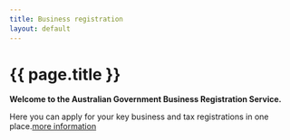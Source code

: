 ```yaml
---
title: Business registration
layout: default
---
```

<h1 id="heading" tabindex="-1">{{ page.title }}</h1>
<p class="intro"><strong>Welcome to the Australian Government Business Registration Service.</strong></p>
<p>Here you can apply for your key business and tax registrations in one place.<a class="cd-btn help" href="#"><span>more information</span></a></p>
<div id="validation" class="validation-summary-errors validation-container clearfix"  style="display: none;">
	<div class="grid-row">
		<div class="validation-summary-icon">
			<img src="img/ico-alert-red.png" alt="Error">
		</div>
		<div class="validation-message">
			<h2><a id="validationSummaryAnchor" tabindex="-1">Just <span id="validation-error-count">2</span> thing(s) to check and you're on your way:</a>
			</h2>
			<ul class="validation-message-errors">
				<li id="error-regs"><a href="javascript:scrollToAndFocus('#RegistrationTypesViewModel_select-registrations');">Please select at least one business registration.</a></li>
				<li id="error-refer"><a href="#">Will you allow Service NSW to access your data? is required.</a></li>
				<li id="error-share" style="display: none;"><a href="#">Please indicate whether or not you wish to share your data.</a></li>
			</ul>
			<p><span class="validation-red">*</span> indicates areas that need to be checked.</p>
			<script type="text/javascript">
				$(document).ready(function() {
					if ($("#validationSummary").hasClass("validation-summary-errors")) {
						scrollToAndFocus('#validationSummaryAnchor');
					}
				});

				function scrollToAndFocus(id) {
					scrollToTargetElement(id);
					var target = $(id);
					if (target) {
						target.focus();
					}
				}
			</script>
		</div>
	</div>
</div>
<div id="select-registrations" class="sub-section-container sub-section-open">
	<h2>Select registrations</h2>
	<div class="sub-section-content">
		<p id="inline-validation" class="validation-red" style="display: none;"><span class="validation-red">*</span> Please check your selections.</p>
		<div id="reg-cbs" class="grid-row custom-controls clearfix">
			<div class="col6">
				<p>
					<input id="abn" type="checkbox" value="abn">
					<label class="has-help" for="abn">Australian Business Number (ABN)&nbsp;<a class="cd-btn help" href="#"><span>more information</span></a></label>
				</p>
				<p>
					<input id="bn" type="checkbox" value="bn">
					<label class="has-help" for="bn">Business Name</label>
				</p>
				<p>
					<input id="gst" type="checkbox" value="gst">
					<label for="gst">Goods and Services Tax (GST)&nbsp;<a class="cd-btn help" href="#"><span>more information</span></a></label>
				</p>
				<p>
					<input id="co" type="checkbox" value="co">
					<label for="co">Australian Company&nbsp;<a class="cd-btn help" href="#"><span>more information</span></a></label>
				</p>
				<p>
					<input id="payg" type="checkbox" value="payg">
					<label class="has-help" for="payg">Pay as you go (PAYG) withholding&nbsp;<a class="cd-btn help" href="#"><span>more information</span></a></label>
				</p>
				<p>
					<input id="tfn" type="checkbox" value="tfn">
					<label class="has-help" for="tfn">Business Tax File Number (TFN)&nbsp;<a class="cd-btn help" href="#"><span>more information</span></a></label>
				</p>
			</div><!-- col -->
			<div class="col6 last">
				<p>
					<input id="fbt" type="checkbox" value="fbt">
					<label class="has-help" for="fbt">Fringe Benefits Tax (FBT)&nbsp;<a class="cd-btn help" href="#"><span>more information</span></a></label>
				</p>
				<p>
					<input id="lct" type="checkbox" value="lct">
					<label class="has-help" for="lct">Luxury Car Tax (LCT)&nbsp;<a class="cd-btn help" href="#"><span>more information</span></a></label>
				</p>
				<p>
					<input id="ftc" type="checkbox" value="ftc">
					<label class="has-help" for="ftc">Fuel Tax Credits (FTC)&nbsp;<a class="cd-btn help" href="#"><span>more information</span></a></label>
				</p>
				<p>
					<input id="wet" type="checkbox" value="wet">
					<label class="has-help" for="wet">Wine Equalisation Tax (WET)&nbsp;<a class="cd-btn help" href="#"><span>more information</span></a></label>
				</p>
				<p>
					<input id="auskey" type="checkbox" value="auskey">
					<label for="auskey">Business login&nbsp;<a class="cd-btn help" href="#"><span>more information</span></a></label>
				</p>
			</div><!-- col -->
		</div><!-- grid-row -->
		<div class="grid-row">
		<h3>Information sharing</h3>
			<p>You were referred here from the <strong>Service NSW</strong> website.</p>
			<p><strong>Service NSW</strong> has requested access to the information you enter into this website. This will enable you to monitor the progress of your applications from their website, and use the information you enter here to complete other applications.</p>
		</div>
		<div class="grid-row custom-controls clearfix">
			<div>
				<p id="refer-label" class="label">Will you allow Service NSW to access your data?</p>
				<div class="radio-toggle">
					<label class="on label-left" for="yes">
						<input id="yes" name="access" type="radio" value="Yes">
						<span>Yes</span>
					</label>
					<label class="off label-right" for="no">
						<input id="no" name="access" type="radio" value="No">
						<span id="tfn_no">No</span>
					</label>
				</div>
			</div>
		</div>
		<div class="registration-tip">
			<h3>Not sure?</h3>
			<p>Not sure what registrations you need for your business? We can help you work it out.</p>
			<p><a href="help-me-decide/eligibility.html">Help me decide</a>.</p>
		</div><!-- big-help-box -->
		<div class="controls-content">
			<button type="button" id="start-applying" class="btn btn-default next">Next</button>
		</div><!-- controls-content -->
	</div>
</div>
<div class="sub-section-container" role="region" aria-labelledby="section-heading-2">
	<h2 id="section-heading-2">Information you'll need<span class="visuallyhidden"> (current section)</span></h2>
	<div class="sub-section-content no-margin">
		<div class="grid-row">
			<div class="col12">
				<div>
					<p>For the registrations you've selected above, you'll need to provide:</p> 
					<ul>
						<li>name and contact details of the applicant</li>
						<li>address and contact details of the business or organisation</li>
						<li>details of each person or organisation associated with the business (e.g. partner, director, secretary or shareholder)</li>
						<li>tax agent number (if you wish to use an agent)</li>
						<li>ABN reference number (if you have an unfinished application)</li>
						<li>details of business activities</li>
						<li>tax file number (optional for ABN)</li>
						<li>proof of identity information such as name, address and birth details</li>
						<li>business structure</li>
					</ul>
					<h3>Don't have all the information handy?</h3>
					<p>No problem! You can start the form now, save what you've done, and come back later once you have all the information.</p>
					<h2>Signing in</h2>
					<p>To get started, please sign in on the next screen. This allows you to save your progress through the form and check if your application is successful after you've submitted it.</p>
					<p>To sign in, you can:</p>
					<ul>
						<li>create a new business.gov.au account, <strong>or</strong></li>
						<li>use your existing Facebook, Google, Microsoft or LinkedIn account.</li>
					</ul>
					<blockquote><hr><strong>Tip:</strong> To return to your saved application, select the <strong>Sign in</strong> link in the top right of the screen. Make sure you use the same account!<hr></blockquote>
					<div class="custom-controls">
						<h3>Your privacy</h3>
						<p>We take your privacy seriously and your information will remain secure. We'll <strong>only</strong> use your email to sign you in and provide you with important information about your application. Please read our <a href="https://www.business.gov.au/">privacy statement</a> for more detail.</p>
						<!-- <h3>Data sharing</h3>
						<p>You were referred here from the <strong>Service NSW</strong> website.</p>
						<p><strong>Service NSW</strong> has requested access to the information you enter into this website. This will enable you to monitor the progress of your applications from their website, and use the information you enter here to complete other applications.</p>
						<p style="display: inline-block">
							<input id="share-info" type="checkbox" value="share">
							<label class="has-help" for="share-info">Share your information with Service NSW.</label>
						</p>
						<p style="display: inline-block">
							<input id="hide-info" type="checkbox" value="dontshare">
							<label class="has-help" for="hide-info">Do not share your information.</label>
						</p> -->
					</div>
				</div>
		   </div>
			<div class="controls-container">
				<div class="controls-content">
					<button id="prev" class="btn previous" type="button">Previous</button>
					<button id="next" type="button" class="btn btn-default previous">Start applying</button>
				</div>
			</div>
		</div>
	</div>
</div>

<script type="text/javascript">
	$(document).ready(function () {
	
		// initSaveForLater();

	
		var qryStr = getUrlVars();
		if (qryStr.type !== undefined) {
			$(qryStr.type.split(',')).each(function(i, str) {
				$('#' + str).prop('checked', true);
			});
		}
		
		$("#start-applying").click(function(event) {
			
			var errors = 0;
			if ($("#reg-cbs input[type=checkbox]:checked").length == 0) {
				$("#error-regs, #inline-validation").show();
				errors++;
			}
			else
			{
				$("#error-regs, #inline-validation").hide();
			}
			if ($("[name=access]:checked").length == 0)
			{
				$("#error-refer").show();
				$("#refer-label").addClass("validation-inline");
				errors++;
			}
			else
			{
				$("#error-refer").hide();
				$("#refer-label").removeClass("validation-inline");
			}
			if (errors > 0) {
				$("#validation-error-count").html(errors);
				$("#validation").show();
				event.preventDefault();
				scrollToAndFocus('#validation');
				return false;
			}
			else
				$("#validation").hide();
		});
	
		$("#next").click(function (e) {
			e.preventDefault();
			// var errors = 0;
			// if ($("#share-info:checked, #hide-info:checked").length == 0)
			// {
			// 	$("#error-share").show();
			// 	errors++;
			// }
			// else
			// {
			// 	$("#error-refer").hide();
			// 	$("#refer-label").removeClass("validation-inline");
			// }
			// if (errors > 0) {
			// 	$("#validation-error-count").html(errors);
			// 	$("#validation").show();
			// 	scrollToAndFocus('#validation');
			// 	return false;
			// }
			// else
			// 	$("#validation").hide();
			
			var queryString = "";

			if ($("#co").prop("checked") && $("#gst").prop("checked")) {
				queryString = "type=co,gst";
			} else if ($("#co").prop("checked")) {
				queryString = "type=co";
			} else if ($("#gst").prop("checked")) {
				queryString = "type=gst";
			}

			if ($("#abn").prop("checked")) {

				if (queryString.length == 0) {
					queryString = "type=abn";
				}
				else {
					queryString += ",abn";
				}
			}
			document.location = "entitlement.html?" + queryString;
		});
		
		$("#share-info, #hide-info").click(function() {
			if ($(this).is(":checked")) {
				if ($(this)[0].id == "share-info") {
					$("#hide-info").removeAttr("checked");
				}
				else {
					$("#share-info").removeAttr("checked");
				}
			}
		});
		
		navigationWithinPage();
	});

	/* Drop down settings menu */
	$("nav").accessibleMegaMenu({
		/* prefix for generated unique id attributes, which are required to indicate aria-owns, aria-controls and aria-labelledby */
		uuidPrefix: "accessible-megamenu",
		/* css class used to define the megamenu styling */
		menuClass: "nav-menu",
		/* css class for a top-level navigation item in the megamenu */
		topNavItemClass: "nav-item",
		/* css class for a megamenu panel */
		panelClass: "sub-nav",
		/* css class for a group of items within a megamenu panel */
		panelGroupClass: "sub-nav-group",
		/* css class for the hover state */
		hoverClass: "hover",
		/* css class for the focus state */
		focusClass: "focus",
		/* css class for the open state */
		openClass: "open"
	});
	
		
	function scrollToTargetElement(element, event) {
		if (event != undefined) {
			event.preventDefault();
		}
		var target = $(element);
		if (target) {
			if (target.offset()) {
				var pos = target.offset().top > 0 ? target.offset().top : target.position().top;
				jQuery('html, body').animate({ scrollTop: pos }, 150);
			}
		}
	}
</script>
